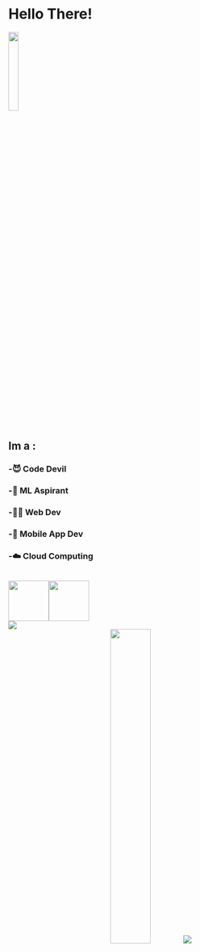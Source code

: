 # Hello There!
<img src="https://media2.giphy.com/media/fPSxQDOJ7bGso/200.gif" width="20%">

## Im a :



### -😈 Code Devil

### -🤖 ML Aspirant

### -👨‍💻 Web Dev
  
### -📱 Mobile App Dev

### -☁️ Cloud Computing
<br>
<div>
<a src=""><img src="https://www.vocalzone.com/wp-content/uploads/2018/04/instagram-GIF-source.gif" height="80px"/></a><a src=""><img src="https://i.pinimg.com/originals/d3/3b/d9/d33bd9baa83a336184055c07dc8ccaa8.gif" height="80px"/>
  </div>
<img src="https://komarev.com/ghpvc/?username=AdheelAhmed-D3CD&color=f833ff">
<div align="center">
<img src="https://media.tenor.com/images/217f0468962e1c1703c8719aca1b6b0b/tenor.gif" width="40%"/> <img src="https://github-readme-stats.vercel.app/api?username=AdheelAhmed-D3CD&&count_private=true&show_icons=true&text_color=daf7dc&&theme=midnight-purple">
</div>




